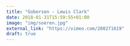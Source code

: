 ```yaml
---
title: "Gobersen - Lewis Clark"
date: 2018-01-31T15:59:55+01:00
image: "img/soeren.jpg"
external_link: "https://vimeo.com/208271619"
draft: true
---
```


